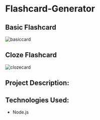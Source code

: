 # Flashcard-Generator

## Basic Flashcard

![basiccard](https://cloud.githubusercontent.com/assets/11364825/25073115/4f9bdb8a-22ad-11e7-8c74-82adf4a6b522.gif)

## Cloze Flashcard

![clozecard](https://cloud.githubusercontent.com/assets/11364825/25073140/06d581ac-22ae-11e7-9e44-0f63e465154e.gif)

## Project Description:

## Technologies Used:

* Node.js

